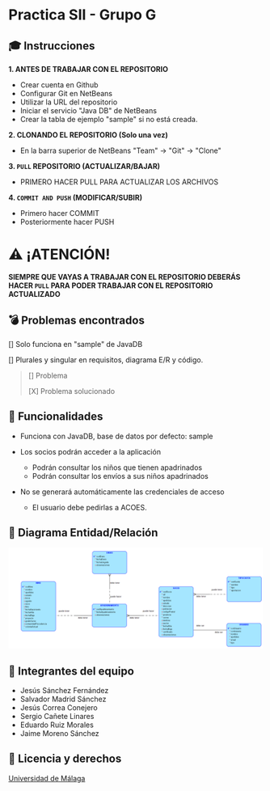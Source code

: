 # Practica SII - Grupo G

## :mortar_board: Instrucciones
**1. ANTES DE TRABAJAR CON EL REPOSITORIO**
 - Crear cuenta en Github
 - Configurar Git en NetBeans
  - Utilizar la URL del repositorio
 - Iniciar el servicio "Java DB" de NetBeans
 - Crear la tabla de ejemplo "sample" si no está creada.

**2. CLONANDO EL REPOSITORIO (Solo una vez)**
 - En la barra superior de NetBeans "Team" -> "Git" -> "Clone"

**3. `PULL` REPOSITORIO (ACTUALIZAR/BAJAR)**
 - PRIMERO HACER PULL PARA ACTUALIZAR LOS ARCHIVOS
 
**4. `COMMIT AND PUSH` (MODIFICAR/SUBIR)**
 - Primero hacer COMMIT
 - Posteriormente hacer PUSH

# :warning: ¡ATENCIÓN!
**SIEMPRE QUE VAYAS A TRABAJAR CON EL REPOSITORIO DEBERÁS HACER `PULL` PARA PODER TRABAJAR CON EL REPOSITORIO ACTUALIZADO**

## :bomb: Problemas encontrados

[] Solo funciona en "sample" de JavaDB

[] Plurales y singular en requisitos, diagrama E/R y código.

> [] Problema
> 
> [X] Problema solucionado

## :rocket: Funcionalidades

- Funciona con JavaDB, base de datos por defecto: sample

- Los socios podrán acceder a la aplicación
  - Podrán consultar los niños que tienen apadrinados
  - Podrán consultar los envíos a sus niños apadrinados
  
- No se generará automáticamente las credenciales de acceso
  - El usuario debe pedirlas a ACOES.

## :hammer: Diagrama Entidad/Relación

![Diagrama E/R](https://github.com/JSanchezFDZ/SII_Practicas/blob/master/Modelo%20E-R/Modelo%20E-R.png?raw=true)

## :grimacing: Integrantes del equipo
- Jesús Sánchez Fernández
- Salvador Madrid Sánchez
- Jesús Correa Conejero
- Sergio Cañete Linares
- Eduardo Ruiz Morales
- Jaime Moreno Sánchez

## :pencil: Licencia y derechos

[Universidad de Málaga](https://www.uma.es)
